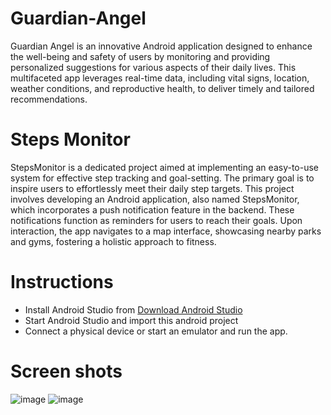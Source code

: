 # Guardian-Angel

Guardian Angel is an innovative Android application designed to enhance the well-being and safety of users by monitoring and providing personalized suggestions for various aspects of their daily lives. This multifaceted app leverages real-time data, including vital signs, location, weather conditions, and reproductive health, to deliver timely and tailored recommendations.

# Steps Monitor

StepsMonitor is a dedicated project aimed at implementing an easy-to-use system for effective step tracking and goal-setting. The primary goal is to inspire users to effortlessly meet their daily step targets. This project involves developing an Android application, also named StepsMonitor, which incorporates a push notification feature in the backend. These notifications function as reminders for users to reach their goals. Upon interaction, the app navigates to a map interface, showcasing nearby parks and gyms, fostering a holistic approach to fitness.

# Instructions

- Install Android Studio from [Download Android Studio](https://developer.android.com/studio#get-android-studio)
- Start Android Studio and import this android project
- Connect a physical device or start an emulator and run the app.

# Screen shots

![image](https://github.com/Shikhar97/Guardian-Angel/assets/33751325/1cac0c21-7d0e-4600-b26d-05748ea6a925) ![image](https://github.com/Shikhar97/Guardian-Angel/assets/33751325/ae2a2488-7a0a-4019-bccd-902950b65cb9)


